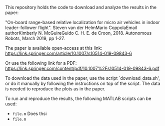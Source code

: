 This repository holds the code to download and analyze the results in the paper:

"On-board range-based relative localization for micro air vehicles in indoor leader–follower flight". Steven van der HelmMario CoppolaEmail authorKimberly N. McGuireGuido C. H. E. de Croon, 2018. Autonomous Robots, March 2019, pp 1-27.

The paper is available open-access at this link: https://link.springer.com/article/10.1007/s10514-019-09843-6

Or use the following link for a PDF: https://link.springer.com/content/pdf/10.1007%2Fs10514-019-09843-6.pdf

To download the data used in the paper, use the script `download_data.sh', or do it manually by following the instructions on top of the script. The data is needed to reproduce the plots as in the paper.

To run and reproduce the results, the following MATLAB scripts can be used:

* `file.m`
Does thsi
* `file.m`
